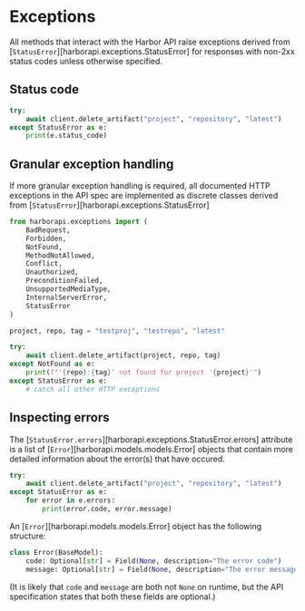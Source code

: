 # Exceptions

All methods that interact with the Harbor API raise exceptions derived from [`StatusError`][harborapi.exceptions.StatusError] for responses with non-2xx status codes unless otherwise specified.

## Status code

```py
try:
    await client.delete_artifact("project", "repository", "latest")
except StatusError as e:
    print(e.status_code)
```

## Granular exception handling

If more granular exception handling is required, all documented HTTP exceptions in the API spec are implemented as discrete classes derived from [`StatusError`][harborapi.exceptions.StatusError]

```py
from harborapi.exceptions import (
    BadRequest,
    Forbidden,
    NotFound,
    MethodNotAllowed,
    Conflict,
    Unauthorized,
    PreconditionFailed,
    UnsupportedMediaType,
    InternalServerError,
    StatusError
)

project, repo, tag = "testproj", "testrepo", "latest"

try:
    await client.delete_artifact(project, repo, tag)
except NotFound as e:
    print(f"'{repo}:{tag}' not found for project '{project}'")
except StatusError as e:
    # catch all other HTTP exceptions
```

## Inspecting errors

The [`StatusError.errors`][harborapi.exceptions.StatusError.errors] attribute is a list of [`Error`][harborapi.models.models.Error] objects that contain
more detailed information about the error(s) that have occured.

```py
try:
    await client.delete_artifact("project", "repository", "latest")
except StatusError as e:
    for error in e.errors:
        print(error.code, error.message)
```

An [`Error`][harborapi.models.models.Error] object has the following structure:

```py
class Error(BaseModel):
    code: Optional[str] = Field(None, description="The error code")
    message: Optional[str] = Field(None, description="The error message")
```

(It is likely that `code` and `message` are both not `None` on runtime, but the API specification states that both these fields are optional.)
